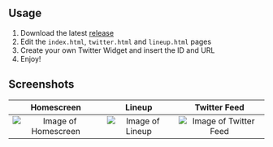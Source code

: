 ## Usage

1. Download the latest [release](https://github.com/janbiasi/event-site/releases)
2. Edit the <code>index.html</code>, <code>twitter.html</code> and <code>lineup.html</code> pages
3. Create your own Twitter Widget and insert the ID and URL
4. Enjoy!

## Screenshots
Homescreen | Lineup | Twitter Feed
:---------:|:------:|:------------:
![Image of Homescreen](https://raw.githubusercontent.com/janbiasi/event-site/master/media/screen-home.PNG) | ![Image of Lineup](https://raw.githubusercontent.com/janbiasi/event-site/master/media/screen-lineup-open-nav.PNG) | ![Image of Twitter Feed](https://raw.githubusercontent.com/janbiasi/event-site/master/media/screen-twitter.PNG)
